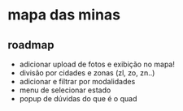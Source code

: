 # mapa das minas
 

 ## roadmap
 - adicionar upload de fotos e exibição no mapa!
 - divisão por cidades e zonas (zl, zo, zn..)
 - adicionar e filtrar por modalidades
 - menu de selecionar estado 
 - popup de dúvidas do que é o quad
